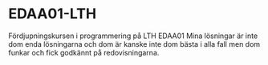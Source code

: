 # EDAA01-LTH
Fördjupningskursen i programmering på LTH EDAA01
Mina lösningar är inte dom enda lösningarna och dom är 
kanske inte dom bästa i alla fall men dom funkar och 
fick godkännt på redovisningarna.

